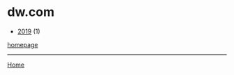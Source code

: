 # dw.com

  * [2019](./dw-com-2019.md) (1)

[homepage](https://www.dw.com/)

----

[Home](../index.md)
